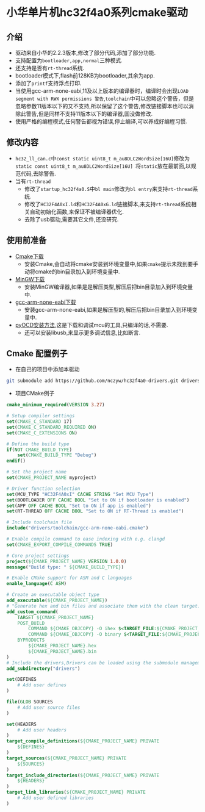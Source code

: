 # 小华单片机hc32f4a0系列cmake驱动
## 介绍
 - 驱动来自小华的2.2.3版本,修改了部分代码,添加了部分功能.
 - 支持配置为`bootloader,app,normal`三种模式.
 - 还支持是否有`rt-thread`系统.
 - bootloader模式下,flash前128KB为bootloader,其余为app.
 - 添加了`printf`支持浮点打印.
 - 当使用gcc-arm-none-eabi,11及以上版本的编译器时，编译时会出现`LOAD segment with RWX permissions 警告`,`toolchain`中可以忽略这个警告，但是忽略参数11版本以下的又不支持,所以保留了这个警告,修改链接脚本也可以消除此警告,但是同样不支持11版本以下的编译器,固没做修改.
 - 使用严格的编程模式,任何警告都视为错误,停止编译,可以养成好编程习惯.
## 修改内容
 - `hc32_ll_can.c`中`const static uint8_t m_au8DLC2WordSize[16U]`修改为`static const uint8_t m_au8DLC2WordSize[16U] `将`static`放在最前面,以规范代码,去除警告.
 - 当有`rt-thread`
   - 修改了`startup_hc32f4a0.S`中`bl main`修改为`bl entry`来支持`rt-thread`系统.
   - 修改了`HC32F4A0xI.ld`和`HC32F4A0xG.ld`链接脚本,来支持`rt-thread`系统相关自动初始化函数,来保证不被编译器优化.
   - 去除了usb驱动,需要其它文件,还没研究.
## 使用前准备
- [Cmake下载](https://cmake.org/download/)
  - 安装Cmake,会自动将cmake安装到环境变量中,如果`cmake`提示未找到要手动将cmake的bin目录加入到环境变量中.
- [MinGW下载](https://github.com/niXman/mingw-builds-binaries/releases)
  - 安装MinGW编译器,如果是是解压类型,解压后把bin目录加入到环境变量中.
- [gcc-arm-none-eabi下载](https://developer.arm.com/downloads/-/arm-gnu-toolchain-downloads)
  - 安装gcc-arm-none-eabi,如果是解压型的,解压后把bin目录加入到环境变量中.
- [pyOCD安装方法](https://github.com/pyocd/pyOCD),这是下载和调试mcu的工具,只编译的话,不需要.
  - 还可以安装libusb,来显示更多调试信息,比如断言.
## Cmake 配置例子
 - 在自己的项目中添加本驱动
 ```bash
 git submodule add https://github.com/nczyw/hc32f4a0-drivers.git drivers
 ```
 - 项目CMake例子
```cmake
cmake_minimum_required(VERSION 3.27)

# Setup compiler settings
set(CMAKE_C_STANDARD 17)
set(CMAKE_C_STANDARD_REQUIRED ON)
set(CMAKE_C_EXTENSIONS ON)

# Define the build type
if(NOT CMAKE_BUILD_TYPE)
    set(CMAKE_BUILD_TYPE "Debug")
endif()

# Set the project name
set(CMAKE_PROJECT_NAME myproject)

# Driver function selection
set(MCU_TYPE "HC32F4A0xI" CACHE STRING "Set MCU Type")
set(BOOTLOADER OFF CACHE BOOL "Set to ON if bootloader is enabled")
set(APP OFF CACHE BOOL "Set to ON if app is enabled")
set(RT-THREAD OFF CACHE BOOL "Set to ON if RT-Thread is enabled")

# Include toolchain file
include("drivers/toolchain/gcc-arm-none-eabi.cmake")

# Enable compile command to ease indexing with e.g. clangd
set(CMAKE_EXPORT_COMPILE_COMMANDS TRUE)

# Core project settings
project(${CMAKE_PROJECT_NAME} VERSION 1.0.0)
message("Build type: " ${CMAKE_BUILD_TYPE})

# Enable CMake support for ASM and C languages
enable_language(C ASM)

# Create an executable object type
add_executable(${CMAKE_PROJECT_NAME})
# "Generate hex and bin files and associate them with the clean target."
add_custom_command(
    TARGET ${CMAKE_PROJECT_NAME}
    POST_BUILD
        COMMAND ${CMAKE_OBJCOPY} -O ihex $<TARGET_FILE:${CMAKE_PROJECT_NAME}> ${CMAKE_PROJECT_NAME}.hex
        COMMAND ${CMAKE_OBJCOPY} -O binary $<TARGET_FILE:${CMAKE_PROJECT_NAME}> ${CMAKE_PROJECT_NAME}.bin
    BYPRODUCTS 
        ${CMAKE_PROJECT_NAME}.hex
        ${CMAKE_PROJECT_NAME}.bin
)
# Include the drivers,Drivers can be loaded using the submodule management method, which is recommended.
add_subdirectory("drivers")

set(DEFINES
    # Add user defines
)

file(GLOB SOURCES
    # Add user source files
)

set(HEADERS
    # Add user headers
)
target_compile_definitions(${CMAKE_PROJECT_NAME} PRIVATE
    ${DEFINES}
)
target_sources(${CMAKE_PROJECT_NAME} PRIVATE
    ${SOURCES}
)
target_include_directories(${CMAKE_PROJECT_NAME} PRIVATE
    ${HEADERS}
)
target_link_libraries(${CMAKE_PROJECT_NAME} PRIVATE
    # Add user defined libraries
)
```